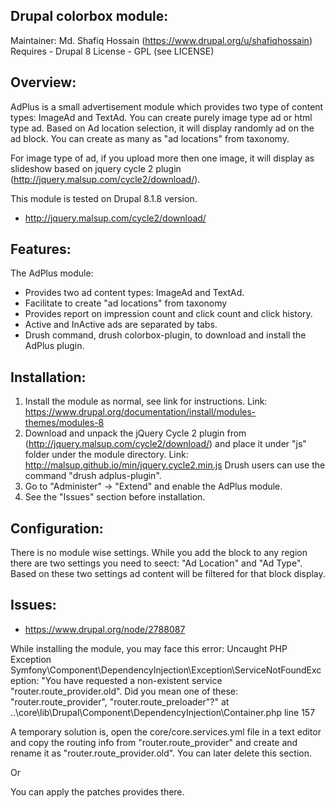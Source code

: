 Drupal colorbox module:
------------------------
Maintainer:
  Md. Shafiq Hossain (https://www.drupal.org/u/shafiqhossain)
Requires - Drupal 8
License - GPL (see LICENSE)


Overview:
--------
AdPlus is a small advertisement module which provides two type of content types:
ImageAd and TextAd. You can create purely image type ad or html type ad. Based on
Ad location selection, it will display randomly ad on the ad block. You can create
as many as "ad locations" from taxonomy.

For image type of ad, if you upload more then one image, it will display as slideshow
based on jquery cycle 2 plugin (http://jquery.malsup.com/cycle2/download/).

This module is tested on Drupal 8.1.8 version.

* http://jquery.malsup.com/cycle2/download/



Features:
---------

The AdPlus module:

* Provides two ad content types: ImageAd and TextAd.
* Facilitate to create "ad locations" from taxonomy
* Provides report on impression count and click count and click history.
* Active and InActive ads are separated by tabs.
* Drush command, drush colorbox-plugin, to download and install the AdPlus plugin.

Installation:
------------
1. Install the module as normal, see link for instructions.
   Link: https://www.drupal.org/documentation/install/modules-themes/modules-8
2. Download and unpack the jQuery Cycle 2 plugin from (http://jquery.malsup.com/cycle2/download/) 
	and place it under "js" folder under the module directory.
   Link: http://malsup.github.io/min/jquery.cycle2.min.js
   Drush users can use the command "drush adplus-plugin".
3. Go to "Administer" -> "Extend" and enable the AdPlus module.
4. See the "Issues" section before installation.

Configuration:
-------------
There is no module wise settings. While you add the block
to any region there are two settings you need to seect: 
"Ad Location" and "Ad Type". Based on these two settings
ad content will be filtered for that block display.

Issues:
------------
* https://www.drupal.org/node/2788087

While installing the module, you may face this error:
Uncaught PHP Exception Symfony\\Component\\DependencyInjection\\Exception\\ServiceNotFoundException: "You have requested a non-existent service "router.route_provider.old". 
Did you mean one of these: "router.route_provider", "router.route_preloader"?" at ..\\core\\lib\\Drupal\\Component\\DependencyInjection\\Container.php line 157

A temporary solution is, open the core/core.services.yml file in a text editor and copy the routing info from "router.route_provider" and
create and rename it as "router.route_provider.old". You can later delete this section.

Or

You can apply the patches provides there.